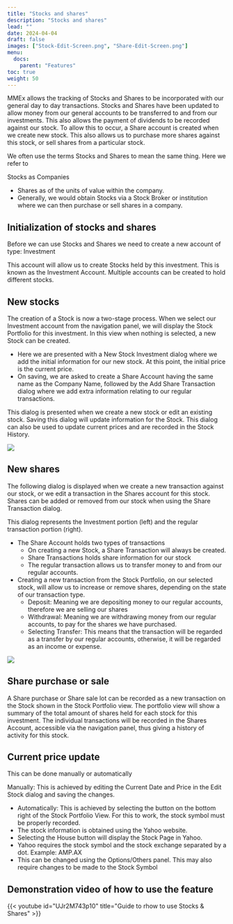 ```yaml
---
title: "Stocks and shares"
description: "Stocks and shares"
lead: ""
date: 2024-04-04
draft: false
images: ["Stock-Edit-Screen.png", "Share-Edit-Screen.png"]
menu:
  docs:
    parent: "Features"
toc: true
weight: 50
---
```


MMEx allows the tracking of Stocks and Shares to be incorporated with our general day to day transactions. Stocks and Shares have been updated to allow money from our general accounts to be transferred to and from our investments. This also allows the payment of dividends to be recorded against our stock. To allow this to occur, a Share account is created when we create new stock. This also allows us to purchase more shares against this stock, or sell shares from a particular stock.

We often use the terms Stocks and Shares to mean the same thing. Here we refer to

Stocks as Companies
- Shares as of the units of value within the company.
- Generally, we would obtain Stocks via a Stock Broker or institution where we can then purchase or sell shares in a company.

## Initialization of stocks and shares

Before we can use Stocks and Shares we need to create a new account of type: Investment

This account will allow us to create Stocks held by this investment. This is known as the Investment Account. Multiple accounts can be created to hold different stocks.

## New stocks

The creation of a Stock is now a two-stage process. When we select our Investment account from the navigation panel, we will display the Stock Portfolio for this investment. In this view when nothing is selected, a new Stock can be created.

- Here we are presented with a New Stock Investment dialog where we add the initial information for our new stock. At this point, the initial price is the current price.
- On saving, we are asked to create a Share Account having the same name as the Company Name,
followed by the Add Share Transaction dialog where we add extra information relating to our regular transactions.

This dialog is presented when we create a new stock or edit an existing stock. Saving this dialog will update information for the Stock. This dialog can also be used to update current prices and are recorded in the Stock History.

![](Stock-Edit-Screen.png)

## New shares 

The following dialog is displayed when we create a new transaction against our stock, or we edit a transaction in the Shares account for this stock. Shares can be added or removed from our stock when using the Share Transaction dialog.

This dialog represents the Investment portion (left) and the regular transaction portion (right).

- The Share Account holds two types of transactions
    - On creating a new Stock, a Share Transaction will always be created.
    - Share Transactions holds share information for our stock
    - The regular transaction allows us to transfer money to and from our regular accounts.
- Creating a new transaction from the Stock Portfolio, on our selected stock, will allow us to increase or remove shares, depending on the state of our transaction type.
    - Deposit: Meaning we are depositing money to our regular accounts, therefore we are selling our shares
    - Withdrawal: Meaning we are withdrawing money from our regular accounts, to pay for the shares we have purchased.
    - Selecting Transfer: This means that the transaction will be regarded as a transfer by our regular accounts, otherwise, it will be regarded as an income or expense.

![](Share-Edit-Screen.png)

## Share purchase or sale

A Share purchase or Share sale lot can be recorded as a new transaction on the Stock shown in the Stock Portfolio view. The portfolio view will show a summary of the total amount of shares held for each stock for this investment. The individual transactions will be recorded in the Shares Account, accessible via the navigation panel, thus giving a history of activity for this stock.

## Current price update

This can be done manually or automatically

Manually: This is achieved by editing the Current Date and Price in the Edit Stock dialog and saving the changes.
- Automatically: This is achieved by selecting the button on the bottom right of the Stock Portfolio View. For this to work, the stock symbol must be properly recorded.
- The stock information is obtained using the Yahoo website.
- Selecting the House button will display the Stock Page in Yahoo.
- Yahoo requires the stock symbol and the stock exchange separated by a dot. Example: AMP.AX
- This can be changed using the Options/Others panel. This may also require changes to be made to the Stock Symbol

## Demonstration video of how to use the feature

{{< youtube id="UJr2M743p10" title="Guide to rhow to use Stocks & Shares" >}}
